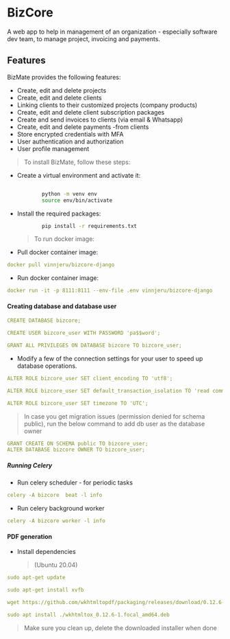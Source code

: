 # BizCore

A web app to help in management of an organization - especially software dev team, to manage project, invoicing and payments.

## Features

BizMate provides the following features:

- Create, edit and delete projects
- Create, edit and delete clients
- Linking clients to their customized projects (company products)
- Create, edit and delete client subscription packages
- Create and send invoices to clients (via email & Whatsapp)
- Create, edit and delete payments -from clients
- Store encrypted credentials with MFA
- User authentication and authorization
- User profile management

> To install BizMate, follow these steps:

- Create a virtual environment and activate it:

  ```bash

          python -m venv env
          source env/bin/activate
  ```

- Install the required packages:
  ```bash
          pip install -r requirements.txt
  ```
  > To run docker image:
- Pull docker container image:

```yaml
docker pull vinnjeru/bizcore-django
```

- Run docker container image:

```yaml
docker run -it -p 8111:8111 --env-file .env vinnjeru/bizcore-django
```

#### Creating database and database user

```yaml
CREATE DATABASE bizcore;

CREATE USER bizcore_user WITH PASSWORD 'pa$$word';

GRANT ALL PRIVILEGES ON DATABASE bizcore TO bizcore_user;
```

- Modify a few of the connection settings for your user to speed up database operations.

```yaml
ALTER ROLE bizcore_user SET client_encoding TO 'utf8';

ALTER ROLE bizcore_user SET default_transaction_isolation TO 'read committed';

ALTER ROLE bizcore_user SET timezone TO 'UTC';
```

> In case you get migration issues (permission denied for schema public), run the below command to add db user as the database owner

```yaml
GRANT CREATE ON SCHEMA public TO bizcore_user;
ALTER DATABASE bizcore OWNER TO bizcore_user;
```

##### Running Celery

- Run celery scheduler - for periodic tasks

```yaml
celery -A bizcore  beat -l info
```

- Run celery background worker

```yaml
celery -A bizcore worker -l info
```

#### PDF generation

- Install dependencies

  > (Ubuntu 20.04)

```yaml
sudo apt-get update

sudo apt-get install xvfb

wget https://github.com/wkhtmltopdf/packaging/releases/download/0.12.6-1/wkhtmltox_0.12.6-1.focal_amd64.deb

sudo apt install ./wkhtmltox_0.12.6-1.focal_amd64.deb
```

> Make sure you clean up, delete the downloaded installer when done
